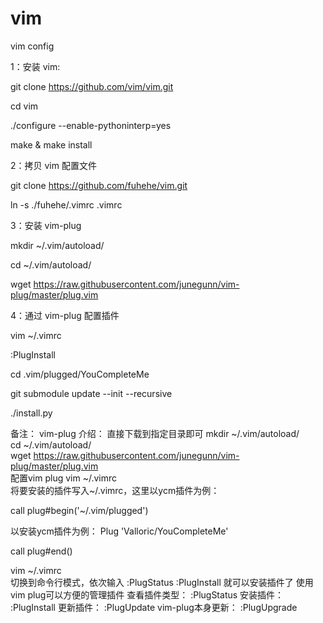 # vim

vim config


1：安装 vim:

git clone https://github.com/vim/vim.git

cd vim

./configure --enable-pythoninterp=yes

make & make install


2：拷贝 vim 配置文件

git clone https://github.com/fuhehe/vim.git

ln -s ./fuhehe/.vimrc .vimrc

3：安装 vim-plug

mkdir ~/.vim/autoload/

cd ~/.vim/autoload/

wget https://raw.githubusercontent.com/junegunn/vim-plug/master/plug.vim


4：通过 vim-plug 配置插件

vim ~/.vimrc

:PlugInstall

cd .vim/plugged/YouCompleteMe

git submodule update --init --recursive

./install.py



备注：
vim-plug 介绍：
直接下载到指定目录即可
mkdir ~/.vim/autoload/  
cd ~/.vim/autoload/  
wget https://raw.githubusercontent.com/junegunn/vim-plug/master/plug.vim  
配置vim plug
vim ~/.vimrc  
将要安装的插件写入~/.vimrc，这里以ycm插件为例：
 
call plug#begin('~/.vim/plugged')  

以安装ycm插件为例：
Plug 'Valloric/YouCompleteMe'  

call plug#end()  


vim ~/.vimrc  
切换到命令行模式，依次输入
:PlugStatus
:PlugInstall
就可以安装插件了
使用vim plug可以方便的管理插件
查看插件类型：
:PlugStatus
安装插件：
:PlugInstall
更新插件：
:PlugUpdate
vim-plug本身更新：
:PlugUpgrade
